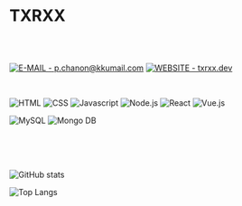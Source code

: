<div class="cent">

# TXRXX
<br>
<br>

[![E-MAIL - p.chanon@kkumail.com](https://img.shields.io/badge/EMAIL-p.chanon%40kkumail.com-blue?style=for-the-badge&logo=gmail&logoColor=blue)](mailto:p.chanon@kkumail.com)
[![WEBSITE - txrxx.dev](https://img.shields.io/badge/WEBSITE-txrxx.dev-blue?style=for-the-badge&logo=react&logoColor=blue)](https://txrxx.dev)


<br>

![HTML](https://img.shields.io/badge/HTML-black?logo=html5)
![CSS](https://img.shields.io/badge/CSS-black?logo=css3&logoColor=blue)
![Javascript](https://img.shields.io/badge/Javascript-black?logo=javascript)
![Node.js](https://img.shields.io/badge/Node.js-black?logo=node.js)
![React](https://img.shields.io/badge/React-black?logo=react)
![Vue.js](https://img.shields.io/badge/Vue.js-black?logo=vue.js)

![MySQL](https://img.shields.io/badge/MySQL-black?logo=mysql)
![Mongo DB](https://img.shields.io/badge/Mongo_DB-black?logo=mongodb)

<br>
<br>
<br>
<div class="row">

![GitHub stats](https://github-readme-stats.vercel.app/api?username=TXRXX&count_private=true&show_icons=true)

![Top Langs](https://github-readme-stats.vercel.app/api/top-langs/?username=TXRXX&layout=compact)

<!-- </div> -->
</div>
